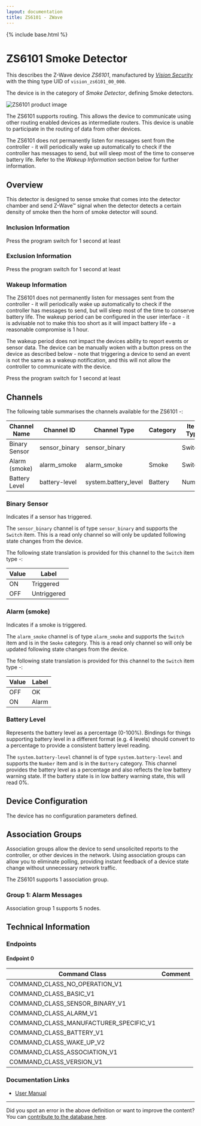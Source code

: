 ```yaml
---
layout: documentation
title: ZS6101 - ZWave
---
```


{% include base.html %}

# ZS6101 Smoke Detector
This describes the Z-Wave device *ZS6101*, manufactured by *[Vision Security](http://www.visionsecurity.com.tw/)* with the thing type UID of ```vision_zs6101_00_000```.

The device is in the category of *Smoke Detector*, defining Smoke detectors.

![ZS6101 product image](https://opensmarthouse.org/zwavedatabase/106/image/)


The ZS6101 supports routing. This allows the device to communicate using other routing enabled devices as intermediate routers.  This device is unable to participate in the routing of data from other devices.

The ZS6101 does not permanently listen for messages sent from the controller - it will periodically wake up automatically to check if the controller has messages to send, but will sleep most of the time to conserve battery life. Refer to the *Wakeup Information* section below for further information.

## Overview

This detector is designed to sense smoke that comes into the detector chamber and send Z-Wave™ signal when the detector detects a certain density of smoke then the horn of smoke detector will sound.

### Inclusion Information

Press the program switch for 1 second at least

### Exclusion Information

Press the program switch for 1 second at least

### Wakeup Information

The ZS6101 does not permanently listen for messages sent from the controller - it will periodically wake up automatically to check if the controller has messages to send, but will sleep most of the time to conserve battery life. The wakeup period can be configured in the user interface - it is advisable not to make this too short as it will impact battery life - a reasonable compromise is 1 hour.

The wakeup period does not impact the devices ability to report events or sensor data. The device can be manually woken with a button press on the device as described below - note that triggering a device to send an event is not the same as a wakeup notification, and this will not allow the controller to communicate with the device.


Press the program switch for 1 second at least

## Channels

The following table summarises the channels available for the ZS6101 -:

| Channel Name | Channel ID | Channel Type | Category | Item Type |
|--------------|------------|--------------|----------|-----------|
| Binary Sensor | sensor_binary | sensor_binary |  | Switch | 
| Alarm (smoke) | alarm_smoke | alarm_smoke | Smoke | Switch | 
| Battery Level | battery-level | system.battery_level | Battery | Number |

### Binary Sensor
Indicates if a sensor has triggered.

The ```sensor_binary``` channel is of type ```sensor_binary``` and supports the ```Switch``` item. This is a read only channel so will only be updated following state changes from the device.

The following state translation is provided for this channel to the ```Switch``` item type -:

| Value | Label     |
|-------|-----------|
| ON | Triggered |
| OFF | Untriggered |

### Alarm (smoke)
Indicates if a smoke is triggered.

The ```alarm_smoke``` channel is of type ```alarm_smoke``` and supports the ```Switch``` item and is in the ```Smoke``` category. This is a read only channel so will only be updated following state changes from the device.

The following state translation is provided for this channel to the ```Switch``` item type -:

| Value | Label     |
|-------|-----------|
| OFF | OK |
| ON | Alarm |

### Battery Level
Represents the battery level as a percentage (0-100%). Bindings for things supporting battery level in a different format (e.g. 4 levels) should convert to a percentage to provide a consistent battery level reading.

The ```system.battery-level``` channel is of type ```system.battery-level``` and supports the ```Number``` item and is in the ```Battery``` category.
This channel provides the battery level as a percentage and also reflects the low battery warning state. If the battery state is in low battery warning state, this will read 0%.


## Device Configuration

The device has no configuration parameters defined.

## Association Groups

Association groups allow the device to send unsolicited reports to the controller, or other devices in the network. Using association groups can allow you to eliminate polling, providing instant feedback of a device state change without unnecessary network traffic.

The ZS6101 supports 1 association group.

### Group 1: Alarm Messages


Association group 1 supports 5 nodes.

## Technical Information

### Endpoints

#### Endpoint 0

| Command Class | Comment |
|---------------|---------|
| COMMAND_CLASS_NO_OPERATION_V1| |
| COMMAND_CLASS_BASIC_V1| |
| COMMAND_CLASS_SENSOR_BINARY_V1| |
| COMMAND_CLASS_ALARM_V1| |
| COMMAND_CLASS_MANUFACTURER_SPECIFIC_V1| |
| COMMAND_CLASS_BATTERY_V1| |
| COMMAND_CLASS_WAKE_UP_V2| |
| COMMAND_CLASS_ASSOCIATION_V1| |
| COMMAND_CLASS_VERSION_V1| |

### Documentation Links

* [User Manual](https://opensmarthouse.org/zwavedatabase/106/reference/smokedetector.pdf)

---

Did you spot an error in the above definition or want to improve the content?
You can [contribute to the database here](https://opensmarthouse.org/zwavedatabase/106).
